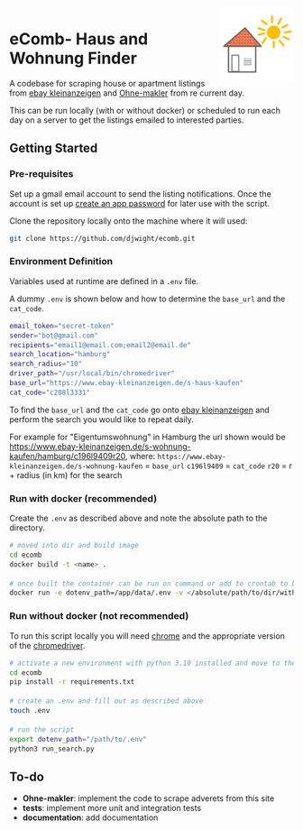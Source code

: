 <img src="misc/proj-symbol.png" width="130" title="Citrus myrtifolia" align="right">

# eComb- Haus and Wohnung Finder
A codebase for scraping house or apartment listings from [ebay kleinanzeigen](https://www.ebay-kleinanzeigen.de/) and [Ohne-makler](https://www.ohne-makler.net/) from re current day. 

This can be run locally (with or without docker) or scheduled to run each day on a server to get the listings emailed to interested parties.

## Getting Started

### Pre-requisites
Set up a gmail email account to send the listing notifications. Once the account is set up [create an app password](https://support.google.com/accounts/answer/185833) for later use with the script.


Clone the repository locally onto the machine where it will used:

```bash
git clone https://github.com/djwight/ecomb.git
```

### Environment Definition
Variables used at runtime are defined in a `.env` file. 

A dummy `.env` is shown below and how to determine the `base_url` and the `cat_code`.

```bash
email_token="secret-token"
sender="bot@gmail.com"
recipients="email1@email.com;email2@email.de"
search_location="hamburg"
search_radius="10"
driver_path="/usr/local/bin/chromedriver"
base_url="https://www.ebay-kleinanzeigen.de/s-haus-kaufen"
cat_code="c208l3331"
```

To find the `base_url` and the `cat_code` go onto [ebay kleinanzeigen](https://www.ebay-kleinanzeigen.de/) and perform the search you would like to repeat daily. 

For example for "Eigentumswohnung" in Hamburg the url shown would be https://www.ebay-kleinanzeigen.de/s-wohnung-kaufen/hamburg/c196l9409r20, where: 
`https://www.ebay-kleinanzeigen.de/s-wohnung-kaufen` = `base_url` 
`c196l9409` = `cat_code`
`r20` = r + radius (in km) for the search

### Run with docker (recommended)
Create the `.env` as described above and note the absolute path to the directory.

```bash
# moved into dir and build image
cd ecomb
docker build -t <name> .

# once built the container can be run on command or add to crontab to be run each day
docker run -e dotenv_path=/app/data/.env -v </absolute/path/to/dir/with/.env>:/app/data --shm-size="2g" <name>:latest
```

### Run without docker (not recommended)

To run this script locally you will need [chrome](https://www.google.com/chrome/) and the appropriate version of the [chromedriver](https://chromedriver.chromium.org/downloads).
```bash
# activate a new environment with python 3.10 installed and move to the local git repository
cd ecomb
pip install -r requirements.txt

# create an .env and fill out as described above
touch .env

# run the script
export dotenv_path="/path/to/.env"
python3 run_search.py
```

## To-do
- **Ohne-makler**: implement the code to scrape adverets from this site
- **tests**: implement more unit and integration tests
- **documentation**: add documentation